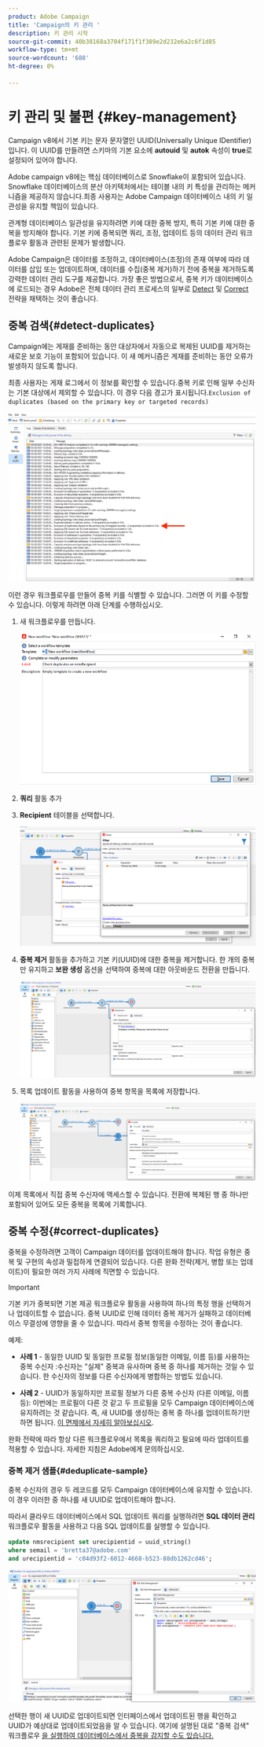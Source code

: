 ```yaml
---
product: Adobe Campaign
title: 'Campaign의 키 관리 '
description: 키 관리 시작
source-git-commit: 40b38168a3704f171f1f389e2d232e6a2c6f1d85
workflow-type: tm+mt
source-wordcount: '688'
ht-degree: 0%

---
```


# 키 관리 및 불편 {#key-management}

Campaign v8에서 기본 키는 문자 문자열인 UUID(Universally Unique IDentifier)입니다. 이 UUID를 만들려면 스키마의 기본 요소에 **autouid** 및 **autok** 속성이 **true**&#x200B;로 설정되어 있어야 합니다.

Adobe campaign v8에는 핵심 데이터베이스로 Snowflake이 포함되어 있습니다. Snowflake 데이터베이스의 분산 아키텍처에서는 테이블 내의 키 특성을 관리하는 메커니즘을 제공하지 않습니다.최종 사용자는 Adobe Campaign 데이터베이스 내의 키 일관성을 유지할 책임이 있습니다.

관계형 데이터베이스 일관성을 유지하려면 키에 대한 중복 방지, 특히 기본 키에 대한 중복을 방지해야 합니다. 기본 키에 중복되면 쿼리, 조정, 업데이트 등의 데이터 관리 워크플로우 활동과 관련된 문제가 발생합니다.

Adobe Campaign은 데이터를 조정하고, 데이터베이스(조정)의 존재 여부에 따라 데이터를 삽입 또는 업데이트하며, 데이터를 수집(중복 제거)하기 전에 중복을 제거하도록 강력한 데이터 관리 도구를 제공합니다. 가장 좋은 방법으로서, 중복 키가 데이터베이스에 로드되는 경우 Adobe은 전체 데이터 관리 프로세스의 일부로 [Detect](#detect-duplicates) 및 [Correct](#correct-duplicates) 전략을 채택하는 것이 좋습니다.

## 중복 검색{#detect-duplicates}

Campaign에는 게재를 준비하는 동안 대상자에서 자동으로 복제된 UUID를 제거하는 새로운 보호 기능이 포함되어 있습니다. 이 새 메커니즘은 게재를 준비하는 동안 오류가 발생하지 않도록 합니다.

최종 사용자는 게재 로그에서 이 정보를 확인할 수 있습니다.중복 키로 인해 일부 수신자는 기본 대상에서 제외할 수 있습니다. 이 경우 다음 경고가 표시됩니다.`Exclusion of duplicates (based on the primary key or targeted records)`

![](assets/delivery-log-duplicates.png)

이런 경우 워크플로우를 만들어 중복 키를 식별할 수 있습니다. 그러면 이 키를 수정할 수 있습니다. 이렇게 하려면 아래 단계를 수행하십시오.

1. 새 워크플로우를 만듭니다.

   ![](assets/new-wf.png)

1. **쿼리** 활동 추가
1. **Recipient** 테이블을 선택합니다.

   ![](assets/add-query-on-rcp.png)

1. **중복 제거** 활동을 추가하고 기본 키(UUID)에 대한 중복을 제거합니다. 한 개의 중복만 유지하고 **보완 생성** 옵션을 선택하여 중복에 대한 아웃바운드 전환을 만듭니다.

   ![](assets/deduplicate.png)

1. 목록 업데이트 활동을 사용하여 중복 항목을 목록에 저장합니다.

   ![](assets/list-update.png)

이제 목록에서 직접 중복 수신자에 액세스할 수 있습니다. 전환에 복제된 행 중 하나만 포함되어 있어도 모든 중복을 목록에 기록합니다.


## 중복 수정{#correct-duplicates}

중복을 수정하려면 고객이 Campaign 데이터를 업데이트해야 합니다. 작업 유형은 중복 및 구현의 속성과 밀접하게 연결되어 있습니다. 다른 완화 전략(제거, 병합 또는 업데이트)이 필요한 여러 가지 사례에 직면할 수 있습니다.

>[!IMPORTANT]
>
>기본 키가 중복되면 기본 제공 워크플로우 활동을 사용하여 하나의 특정 행을 선택하거나 업데이트할 수 없습니다. 중복 UUID로 인해 데이터 중복 제거가 실패하고 데이터베이스 무결성에 영향을 줄 수 있습니다. 따라서 중복 항목을 수정하는 것이 좋습니다.

예제:

* **사례 1**  - 동일한 UUID 및 동일한 프로필 정보(동일한 이메일, 이름 등)를 사용하는 중복 수신자 :수신자는 &quot;실제&quot; 중복과 유사하며 중복 중 하나를 제거하는 것일 수 있습니다.
한 수신자의 정보를 다른 수신자에게 병합하는 방법도 있습니다.

* **사례 2**  - UUID가 동일하지만 프로필 정보가 다른 중복 수신자 (다른 이메일, 이름 등):
이번에는 프로필이 다른 것 같고 두 프로필을 모두 Campaign 데이터베이스에 유지하려는 것 같습니다. 즉, 새 UUID를 생성하는 중복 중 하나를 업데이트하기만 하면 됩니다. [이 면제에서 자세히 알아보십시오](#deduplicate-sample).

완화 전략에 따라 항상 다른 워크플로우에서 목록을 쿼리하고 필요에 따라 업데이트를 적용할 수 있습니다. 자세한 지침은 Adobe에게 문의하십시오.

### 중복 제거 샘플{#deduplicate-sample}

중복 수신자의 경우 두 레코드를 모두 Campaign 데이터베이스에 유지할 수 있습니다. 이 경우 이러한 중 하나를 새 UUID로 업데이트해야 합니다.

따라서 클라우드 데이터베이스에서 SQL 업데이트 쿼리를 실행하려면 **SQL 데이터 관리** 워크플로우 활동을 사용하고 다음 SQL 업데이트를 실행할 수 있습니다.

```sql
update nmsrecipient set urecipientid = uuid_string()
where semail = 'bretta37@adobe.com'
and urecipientid = 'c04d93f2-6012-4668-b523-88db1262cd46';
```

![](assets/sql-data-management.png)

선택한 행이 새 UUID로 업데이트되면 인터페이스에서 업데이트된 행을 확인하고 UUID가 예상대로 업데이트되었음을 알 수 있습니다. 여기에 설명된 대로 &quot;중복 검색&quot; 워크플로우 [을 실행하여 데이터베이스에서 중복을 감지할 수도 있습니다.](#detect-duplicates)
